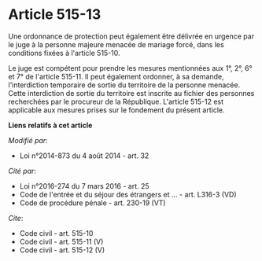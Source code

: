 # Article 515-13

Une ordonnance de protection peut également être délivrée en urgence par le juge à la personne majeure menacée de mariage
forcé, dans les conditions fixées à l'article 515-10. 

Le juge est compétent pour prendre les mesures mentionnées aux 1°, 2°, 6° et 7° de l'article 515-11. Il peut également
ordonner, à sa demande, l'interdiction temporaire de sortie du territoire de la personne menacée. Cette interdiction de
sortie du territoire est inscrite au fichier des personnes recherchées par le procureur de la République. L'article 515-12
est applicable aux mesures prises sur le fondement du présent article.

**Liens relatifs à cet article**

_Modifié par_:

  - Loi n°2014-873 du 4 août 2014 - art. 32

_Cité par_:

  - Loi n°2016-274 du 7 mars 2016 - art. 25
  - Code de l'entrée et du séjour des étrangers et ... - art. L316-3 (VD)
  - Code de procédure pénale - art. 230-19 (VT)

_Cite_:

  - Code civil - art. 515-10
  - Code civil - art. 515-11 (V)
  - Code civil - art. 515-12 (V)
